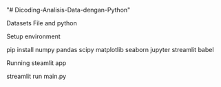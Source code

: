 "# Dicoding-Analisis-Data-dengan-Python" 

Datasets File and python

Setup environment

pip install numpy pandas scipy matplotlib seaborn jupyter streamlit babel

Running steamlit app

streamlit run main.py

